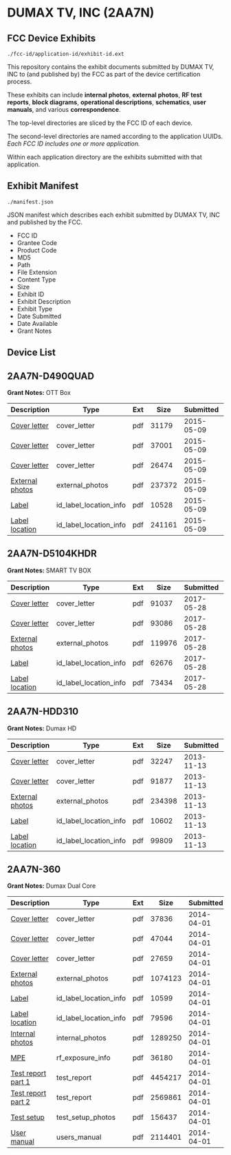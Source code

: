 # DUMAX TV, INC (2AA7N)
## FCC Device Exhibits

```
./fcc-id/application-id/exhibit-id.ext
```

This repository contains the exhibit documents submitted by DUMAX TV, INC to (and published by) the FCC as part of the device certification process.

These exhibits can include **internal photos**, **external photos**, **RF test reports**, **block diagrams**, **operational descriptions**, **schematics**, **user manuals**, and various **correspondence**.

The top-level directories are sliced by the FCC ID of each device.

The second-level directories are named according to the application UUIDs. *Each FCC ID includes one or more application.*

Within each application directory are the exhibits submitted with that application. 

## Exhibit Manifest

```
./manifest.json
```

JSON manifest which describes each exhibit submitted by DUMAX TV, INC and published by the FCC.

- FCC ID
- Grantee Code
- Product Code
- MD5
- Path
- File Extension
- Content Type
- Size
- Exhibit ID
- Exhibit Description
- Exhibit Type
- Date Submitted
- Date Available
- Grant Notes

## Device List
## 2AA7N-D490QUAD
**Grant Notes:** OTT Box

| Description | Type | Ext | Size | Submitted | Available |
| ----------- | ---- | --- | ---- | --------- | --------- |
| [Cover letter](2AA7N-D490QUAD/7485faa89218dab0a7f3e52422b06248/2608496.pdf) | cover_letter | pdf | 31179 | 2015-05-09 | 2015-05-09 |
| [Cover letter](2AA7N-D490QUAD/7485faa89218dab0a7f3e52422b06248/2608497.pdf) | cover_letter | pdf | 37001 | 2015-05-09 | 2015-05-09 |
| [Cover letter](2AA7N-D490QUAD/7485faa89218dab0a7f3e52422b06248/2608498.pdf) | cover_letter | pdf | 26474 | 2015-05-09 | 2015-05-09 |
| [External photos](2AA7N-D490QUAD/7485faa89218dab0a7f3e52422b06248/2608499.pdf) | external_photos | pdf | 237372 | 2015-05-09 | 2015-05-09 |
| [Label](2AA7N-D490QUAD/7485faa89218dab0a7f3e52422b06248/2608500.pdf) | id_label_location_info | pdf | 10528 | 2015-05-09 | 2015-05-09 |
| [Label location](2AA7N-D490QUAD/7485faa89218dab0a7f3e52422b06248/2608501.pdf) | id_label_location_info | pdf | 241161 | 2015-05-09 | 2015-05-09 |
## 2AA7N-D5104KHDR
**Grant Notes:** SMART TV BOX

| Description | Type | Ext | Size | Submitted | Available |
| ----------- | ---- | --- | ---- | --------- | --------- |
| [Cover letter](2AA7N-D5104KHDR/2fa62cf5ff49e99b9f17195d825849d4/3406250.pdf) | cover_letter | pdf | 91037 | 2017-05-28 | 2017-05-28 |
| [Cover letter](2AA7N-D5104KHDR/2fa62cf5ff49e99b9f17195d825849d4/3406251.pdf) | cover_letter | pdf | 93086 | 2017-05-28 | 2017-05-28 |
| [External photos](2AA7N-D5104KHDR/2fa62cf5ff49e99b9f17195d825849d4/3406247.pdf) | external_photos | pdf | 119976 | 2017-05-28 | 2017-05-28 |
| [Label](2AA7N-D5104KHDR/2fa62cf5ff49e99b9f17195d825849d4/3406253.pdf) | id_label_location_info | pdf | 62676 | 2017-05-28 | 2017-05-28 |
| [Label location](2AA7N-D5104KHDR/2fa62cf5ff49e99b9f17195d825849d4/3406249.pdf) | id_label_location_info | pdf | 73434 | 2017-05-28 | 2017-05-28 |
## 2AA7N-HDD310
**Grant Notes:** Dumax HD

| Description | Type | Ext | Size | Submitted | Available |
| ----------- | ---- | --- | ---- | --------- | --------- |
| [Cover letter](2AA7N-HDD310/dfff48b264577b1e105de2595c706e61/2117842.pdf) | cover_letter | pdf | 32247 | 2013-11-13 | 2013-11-13 |
| [Cover letter](2AA7N-HDD310/dfff48b264577b1e105de2595c706e61/2117843.pdf) | cover_letter | pdf | 91877 | 2013-11-13 | 2013-11-13 |
| [External photos](2AA7N-HDD310/dfff48b264577b1e105de2595c706e61/2117844.pdf) | external_photos | pdf | 234398 | 2013-11-13 | 2013-11-13 |
| [Label](2AA7N-HDD310/dfff48b264577b1e105de2595c706e61/2117845.pdf) | id_label_location_info | pdf | 10602 | 2013-11-13 | 2013-11-13 |
| [Label location](2AA7N-HDD310/dfff48b264577b1e105de2595c706e61/2117846.pdf) | id_label_location_info | pdf | 99809 | 2013-11-13 | 2013-11-13 |
## 2AA7N-360
**Grant Notes:** Dumax Dual Core

| Description | Type | Ext | Size | Submitted | Available |
| ----------- | ---- | --- | ---- | --------- | --------- |
| [Cover letter](2AA7N-360/2818172f2e53a9fff6d6c684deed7d05/2231077.pdf) | cover_letter | pdf | 37836 | 2014-04-01 | 2014-04-01 |
| [Cover letter](2AA7N-360/2818172f2e53a9fff6d6c684deed7d05/2231078.pdf) | cover_letter | pdf | 47044 | 2014-04-01 | 2014-04-01 |
| [Cover letter](2AA7N-360/2818172f2e53a9fff6d6c684deed7d05/2231079.pdf) | cover_letter | pdf | 27659 | 2014-04-01 | 2014-04-01 |
| [External photos](2AA7N-360/2818172f2e53a9fff6d6c684deed7d05/2231080.pdf) | external_photos | pdf | 1074123 | 2014-04-01 | 2014-04-01 |
| [Label](2AA7N-360/2818172f2e53a9fff6d6c684deed7d05/2231081.pdf) | id_label_location_info | pdf | 10599 | 2014-04-01 | 2014-04-01 |
| [Label location](2AA7N-360/2818172f2e53a9fff6d6c684deed7d05/2231082.pdf) | id_label_location_info | pdf | 79596 | 2014-04-01 | 2014-04-01 |
| [Internal photos](2AA7N-360/2818172f2e53a9fff6d6c684deed7d05/2231083.pdf) | internal_photos | pdf | 1289250 | 2014-04-01 | 2014-04-01 |
| [MPE](2AA7N-360/2818172f2e53a9fff6d6c684deed7d05/2231085.pdf) | rf_exposure_info | pdf | 36180 | 2014-04-01 | 2014-04-01 |
| [Test report part 1](2AA7N-360/2818172f2e53a9fff6d6c684deed7d05/2231088.pdf) | test_report | pdf | 4454217 | 2014-04-01 | 2014-04-01 |
| [Test report part 2](2AA7N-360/2818172f2e53a9fff6d6c684deed7d05/2231089.pdf) | test_report | pdf | 2569861 | 2014-04-01 | 2014-04-01 |
| [Test setup](2AA7N-360/2818172f2e53a9fff6d6c684deed7d05/2231090.pdf) | test_setup_photos | pdf | 156437 | 2014-04-01 | 2014-04-01 |
| [User manual](2AA7N-360/2818172f2e53a9fff6d6c684deed7d05/2231091.pdf) | users_manual | pdf | 2114401 | 2014-04-01 | 2014-04-01 |

